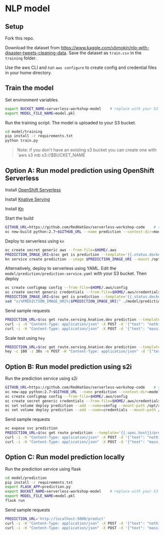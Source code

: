 # NLP model

## Setup

Fork this repo.

Download the dataset from https://www.kaggle.com/vbmokin/nlp-with-disaster-tweets-cleaning-data.  Save the dataset as `train.csv` in the `training` folder.

Use the aws CLI and run `aws configure` to create config and credential files in your home directory.

## Train the model

Set environment variables.

```bash
export BUCKET_NAME=serverless-workshop-model    # replace with your S3 bucket
export MODEL_FILE_NAME=model.pkl
```

Run the training script.  The model is uploaded to your S3 bucket.

```bash
cd model/training
pip install -r requirements.txt
python train.py
```

> Note: if you don't have an existing s3 bucket you can create one with `aws s3 mb s3://$BUCKET_NAME


## Option A: Run model prediction using OpenShift Serverless

Install [OpenShift Serverless](https://docs.openshift.com/container-platform/4.5/serverless/installing_serverless/installing-openshift-serverless.html)

Install [Knative Serving](https://docs.openshift.com/container-platform/4.5/serverless/installing_serverless/installing-knative-serving.html#installing-knative-serving)

Install [Kn](https://github.com/knative/client/blob/master/docs/README.md)

Start the build

```bash
GITHUB_URL=https://github.com/RedHatGov/serverless-workshop-code    # replace with your forked repo's url
oc new-build python:2.7~$GITHUB_URL --name prediction --context-dir=model/prediction
```

Deploy to serverless using `kn`

```bash
oc create secret generic aws --from-file=$HOME/.aws
PREDICTION_IMAGE_URI=$(oc get is prediction --template='{{.status.dockerImageRepository}}')
kn service create prediction --image $PREDICTION_IMAGE_URI --mount /opt/app-root/src/.aws=aws --volume aws=sc:aws --env BUCKET_NAME=serverless-workshop-model --env MODEL_FILE_NAME=model.pkl  # replace with your S3 bucket
```

Alternatively, deploy to serverless using YAML.  Edit the `model/prediction/prediction-service.yaml` with your S3 bucket.  Then deploy

```bash
oc create configmap config --from-file=$HOME/.aws/config
oc create secret generic credentials --from-file=$HOME/.aws/credentials
PREDICTION_IMAGE_URI=$(oc get is prediction --template='{{.status.dockerImageRepository}}')
sed "s|%PREDICTION_IMAGE_URI%|$PREDICTION_IMAGE_URI|" ./model/prediction/prediction-service.yaml | oc create -f -
```

Send sample requests

```bash
PREDICTION_URL=$(oc get route.serving.knative.dev prediction --template='{{.status.url}}/predict')
curl -i -H "Content-Type: application/json" -X POST -d '{"text": "nothing to see here"}' $PREDICTION_URL
curl -i -H "Content-Type: application/json" -X POST -d '{"text": "massive flooding and thunderstorms taking place"}' $PREDICTION_URL
```

Scale test using `hey`

```bash
PREDICTION_URL=$(oc get route.serving.knative.dev prediction --template='{{.status.url}}/predict')
hey -c 100 -z 30s -m POST -H "Content-Type: application/json" -d '{"text": "nothing to see here"}' $PREDICTION_URL
```

## Option B: Run model prediction using s2i

Run the prediction service using s2i

```bash
GITHUB_URL=https://github.com/RedHatGov/serverless-workshop-code    # replace with your forked repo's url
oc new-app python:2.7~$GITHUB_URL --name prediction --context-dir=model/prediction --env BUCKET_NAME=serverless-workshop-model --env MODEL_FILE_NAME=model.pkl  # replace with your S3 bucket
oc create configmap config --from-file=$HOME/.aws/config
oc create secret generic credentials --from-file=$HOME/.aws/credentials
oc set volume deploy prediction --add --name=config --mount-path /opt/app-root/src/.aws/config --sub-path=config --source='{"configMap":{"name":"config"}}'
oc set volume deploy prediction --add --name=credentials --mount-path /opt/app-root/src/.aws/credentials --sub-path=credentials --source='{"secret":{"secretName":"credentials"}}'
```

Send sample requests

```bash
oc expose svc prediction
PREDICTION_URL=$(oc get route prediction --template='{{.spec.host}}/predict')
curl -i -H "Content-Type: application/json" -X POST -d '{"text": "nothing to see here"}' $PREDICTION_URL
curl -i -H "Content-Type: application/json" -X POST -d '{"text": "massive flooding and thunderstorms taking place"}' $PREDICTION_URL
```

## Option C: Run model prediction locally

Run the prediction service using flask

```bash
cd model/prediction
pip install -r requirements.txt
export FLASK_APP=prediction.py
export BUCKET_NAME=serverless-workshop-model    # replace with your S3 bucket
export MODEL_FILE_NAME=model.pkl
flask run
```

Send sample requests

```bash
PREDICTION_URL='http://localhost:5000/predict'
curl -i -H "Content-Type: application/json" -X POST -d '{"text": "nothing to see here"}' $PREDICTION_URL
curl -i -H "Content-Type: application/json" -X POST -d '{"text": "massive flooding and thunderstorms taking place"}' $PREDICTION_URL
```
